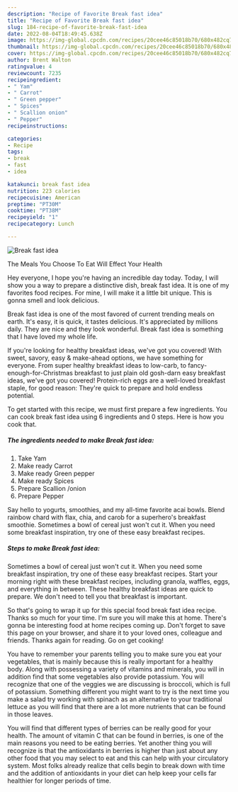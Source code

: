 ```yaml
---
description: "Recipe of Favorite Break fast idea"
title: "Recipe of Favorite Break fast idea"
slug: 184-recipe-of-favorite-break-fast-idea
date: 2022-08-04T18:49:45.638Z
image: https://img-global.cpcdn.com/recipes/20cee46c85018b70/680x482cq70/break-fast-idea-recipe-main-photo.jpg
thumbnail: https://img-global.cpcdn.com/recipes/20cee46c85018b70/680x482cq70/break-fast-idea-recipe-main-photo.jpg
cover: https://img-global.cpcdn.com/recipes/20cee46c85018b70/680x482cq70/break-fast-idea-recipe-main-photo.jpg
author: Brent Walton
ratingvalue: 4
reviewcount: 7235
recipeingredient:
- " Yam"
- " Carrot"
- " Green pepper"
- " Spices"
- " Scallion onion"
- " Pepper"
recipeinstructions:

categories:
- Recipe
tags:
- break
- fast
- idea

katakunci: break fast idea 
nutrition: 223 calories
recipecuisine: American
preptime: "PT30M"
cooktime: "PT38M"
recipeyield: "1"
recipecategory: Lunch

---
```



![Break fast idea](https://img-global.cpcdn.com/recipes/20cee46c85018b70/680x482cq70/break-fast-idea-recipe-main-photo.jpg)

The Meals You Choose To Eat Will Effect Your Health

Hey everyone, I hope you're having an incredible day today. Today, I will show you a way to prepare a distinctive dish, break fast idea. It is one of my favorites food recipes. For mine, I will make it a little bit unique. This is gonna smell and look delicious.

Break fast idea is one of the most favored of current trending meals on earth. It's easy, it is quick, it tastes delicious. It's appreciated by millions daily. They are nice and they look wonderful. Break fast idea is something that I have loved my whole life.

If you&#39;re looking for healthy breakfast ideas, we&#39;ve got you covered! With sweet, savory, easy &amp; make-ahead options, we have something for everyone. From super healthy breakfast ideas to low-carb, to fancy-enough-for-Christmas breakfast to just plain old gosh-darn easy breakfast ideas, we&#39;ve got you covered! Protein-rich eggs are a well-loved breakfast staple, for good reason: They&#39;re quick to prepare and hold endless potential.


To get started with this recipe, we must first prepare a few ingredients. You can cook break fast idea using 6 ingredients and 0 steps. Here is how you cook that.

<!--inarticleads1-->

##### The ingredients needed to make Break fast idea:

1. Take  Yam
1. Make ready  Carrot
1. Make ready  Green pepper
1. Make ready  Spices
1. Prepare  Scallion /onion
1. Prepare  Pepper


Say hello to yogurts, smoothies, and my all-time favorite acai bowls. Blend rainbow chard with flax, chia, and carob for a superhero&#39;s breakfast smoothie. Sometimes a bowl of cereal just won&#39;t cut it. When you need some breakfast inspiration, try one of these easy breakfast recipes. 

<!--inarticleads2-->

##### Steps to make Break fast idea:



Sometimes a bowl of cereal just won&#39;t cut it. When you need some breakfast inspiration, try one of these easy breakfast recipes. Start your morning right with these breakfast recipes, including granola, waffles, eggs, and everything in between. These healthy breakfast ideas are quick to prepare. We don&#39;t need to tell you that breakfast is important. 

So that's going to wrap it up for this special food break fast idea recipe. Thanks so much for your time. I'm sure you will make this at home. There's gonna be interesting food at home recipes coming up. Don't forget to save this page on your browser, and share it to your loved ones, colleague and friends. Thanks again for reading. Go on get cooking!

You have to remember your parents telling you to make sure you eat your vegetables, that is mainly because this is really important for a healthy body. Along with possessing a variety of vitamins and minerals, you will in addition find that some vegetables also provide potassium. You will recognize that one of the veggies we are discussing is broccoli, which is full of potassium. Something different you might want to try is the next time you make a salad try working with spinach as an alternative to your traditional lettuce as you will find that there are a lot more nutrients that can be found in those leaves.

You will find that different types of berries can be really good for your health. The amount of vitamin C that can be found in berries, is one of the main reasons you need to be eating berries. Yet another thing you will recognize is that the antioxidants in berries is higher than just about any other food that you may select to eat and this can help with your circulatory system. Most folks already realize that cells begin to break down with time and the addition of antioxidants in your diet can help keep your cells far healthier for longer periods of time.
